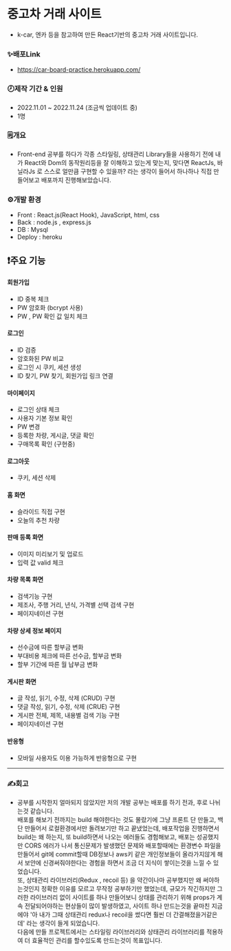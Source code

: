 # 중고차 거래 사이트
* k-car, 엔카 등을 참고하여 만든 React기반의 중고차 거래 사이트입니다.
### ✨배포Link  
* https://car-board-practice.herokuapp.com/  
### 🕗제작 기간 & 인원  
* 2022.11.01 ~ 2022.11.24 (조금씩 업데이트 중)  
* 1명  
### 🗒️개요  
* Front-end 공부를 하다가 각종 스타일링, 상태관리 Library들을 사용하기 전에 내가 React와 Dom의 동작원리등을 잘 이해하고 있는게 맞는지, 맞다면 ReactJs, 바닐라Js 로 스스로 얼만큼 구현할 수 있을까? 라는 생각이 들어서 하나하나 직접 만들어보고 배포까지 진행해보았습니다.
### ⚙️개발 환경
* Front : React.js(React Hook), JavaScript, html, css
* Back : node.js , express.js
* DB : Mysql
* Deploy : heroku

## ❗주요 기능
#### 회원가입
* ID 중복 체크
* PW 암호화 (bcrypt 사용)
* PW , PW 확인 값 일치 체크

#### 로그인
* ID 검증
* 암호화된 PW 비교
* 로그인 시 쿠키, 세션 생성
* ID 찾기, PW 찾기, 회원가입 링크 연결

#### 마이페이지
* 로그인 상태 체크
* 사용자 기본 정보 확인
* PW 변경
* 등록한 차량, 게시글, 댓글 확인
* 구매목록 확인 (구현중)

#### 로그아웃
* 쿠키, 세션 삭제

#### 홈 화면
* 슬라이드 직접 구현
* 오늘의 추천 차량

#### 판매 등록 화면
* 이미지 미리보기 및 업로드
* 입력 값 valid 체크

#### 차량 목록 화면
* 검색기능 구현
* 제조사, 주행 거리, 년식, 가격별 선택 검색 구현
* 페이지네이션 구현

#### 차량 상세 정보 페이지
* 선수금에 따른 할부금 변화
* 부대비용 체크에 따른 선수금, 할부금 변화
* 할부 기간에 따른 월 납부금 변화

#### 게시판 화면
* 글 작성, 읽기, 수정, 삭제 (CRUD) 구현
* 댓글 작성, 읽기, 수정, 삭제 (CRUE) 구현
* 게시판 전체, 제목, 내용별 검색 기능 구현
* 페이지네이션 구현
#### 반응형
* 모바일 사용자도 이용 가능하게 반응형으로 구현
---
### ✍️회고
* 공부를 시작한지 얼마되지 않았지만 저의 개발 공부는 배포를 하기 전과, 후로 나뉘는것 같습니다.  
배포를 해보기 전까지는 build 해야한다는 것도 몰랐기에 그냥 프론트 단 만들고, 백 단 만들어서 로컬환경에서만 돌려보기만 하고 끝냈었는데, 배포작업을 진행하면서 build는 왜 하는지, 또 build하면서 나오는 에러들도 경험해보고, 배포는 성공했지만 CORS 에러가 나서 통신문제가 발생했던 문제와 배포할때에는 환경변수 파일을 만들어서 git에 commit할때 DB정보나 aws키 같은 개인정보들이 올라가지않게 해서 보안에 신경써줘야한다는 경험을 하면서 조금 더 지식이 쌓이는것을 느낄 수 있었습니다.  
또, 상태관리 라이브러리(Redux , recoil 등) 을 약간이나마 공부했지만 왜 써야하는것인지 정확한 이유를 모르고 무작정 공부하기만 했었는데, 규모가 작긴하지만 그러한 라이브러리 없이 사이트를 하나 만들어보니 상태를 관리하기 위해 props가 계속 전달되어야하는 현상들이 많이 발생하였고, 사이트 하나 만드는것을 끝마친 지금에야 '아 내가 그때 상태관리 redux나 recoil을 썼다면 훨씬 더 간결해졌을거같은데' 라는 생각이 들게 되었습니다.  
다음에 만들 프로젝트에서는 스타일링 라이브러리와 상태관리 라이브러리를 적용하여 더 효율적인 관리를 할수있도록 만드는것이 목표입니다.
